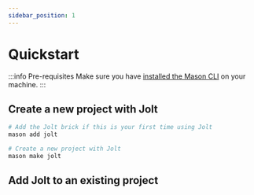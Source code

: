 ```yaml
---
sidebar_position: 1
---
```



# Quickstart

:::info Pre-requisites
Make sure you have [installed the Mason CLI](https://docs.brickhub.dev/installing) on your machine.
:::

## Create a new project with Jolt

``` sh title="Terminal"
# Add the Jolt brick if this is your first time using Jolt
mason add jolt

# Create a new project with Jolt
mason make jolt
```
## Add Jolt to an existing project